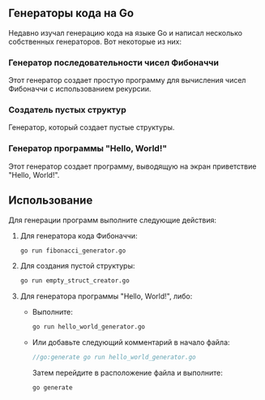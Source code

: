 ## Генераторы кода на Go

Недавно изучал генерацию кода на языке Go и написал несколько собственных генераторов. Вот некоторые из них:

### Генератор последовательности чисел Фибоначчи

Этот генератор создает простую программу для вычисления чисел Фибоначчи с использованием рекурсии.

### Создатель пустых структур

Генератор, который создает пустые структуры.

### Генератор программы "Hello, World!"

Этот генератор создает программу, выводящую на экран приветствие "Hello, World!".

## Использование

Для генерации программ выполните следующие действия:

1. Для генератора кода Фибоначчи:
    ```sh
    go run fibonacci_generator.go
    ```

2. Для создания пустой структуры:
    ```sh
    go run empty_struct_creator.go
    ```

3. Для генератора программы "Hello, World!", либо:
    - Выполните:
        ```sh
        go run hello_world_generator.go
        ```
    - Или добавьте следующий комментарий в начало файла:
        ```go
        //go:generate go run hello_world_generator.go
        ```
      Затем перейдите в расположение файла и выполните:
      ```sh
      go generate
      ```


